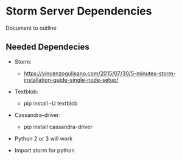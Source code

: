 # Storm Server Dependencies

Document to outline 

## Needed Dependecies
+ Storm: 
  * https://vincenzogulisano.com/2015/07/30/5-minutes-storm-installation-guide-single-node-setup/

+ Textblob: 
  * pip install -U textblob

+ Cassandra-driver: 
  * pip install cassandra-driver

+ Python 2 or 3 will work

+ Import storm for python
